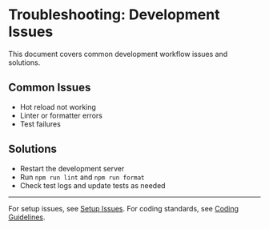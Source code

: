 # Troubleshooting: Development Issues

This document covers common development workflow issues and solutions.

## Common Issues
- Hot reload not working
- Linter or formatter errors
- Test failures

## Solutions
- Restart the development server
- Run `npm run lint` and `npm run format`
- Check test logs and update tests as needed

---

For setup issues, see [Setup Issues](./setup.md).
For coding standards, see [Coding Guidelines](../CODING_GUIDELINES.md). 